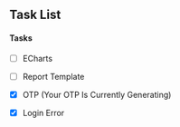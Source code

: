 ## Task List

#### Tasks
- [ ] ECharts
- [ ] Report Template
- [x] OTP (Your OTP Is Currently Generating)
- [x] Login Error
 